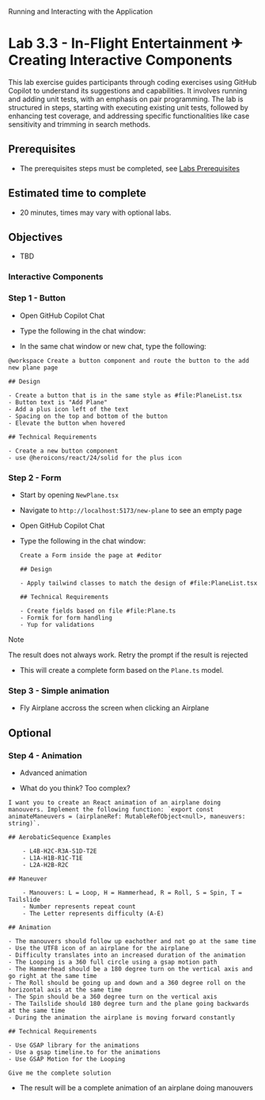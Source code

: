 Running and Interacting with the Application

# Lab 3.3 - In-Flight Entertainment ✈ Creating Interactive Components
This lab exercise guides participants through coding exercises using GitHub Copilot to understand its suggestions and capabilities. It involves running and adding unit tests, with an emphasis on pair programming. The lab is structured in steps, starting with executing existing unit tests, followed by enhancing test coverage, and addressing specific functionalities like case sensitivity and trimming in search methods.

## Prerequisites
- The prerequisites steps must be completed, see [Labs Prerequisites](./Labs/Lab%201.1%20-%20Pre-Flight%20Checklist)

## Estimated time to complete
- 20 minutes, times may vary with optional labs.

## Objectives
- TBD

### Interactive Components

### Step 1 - Button

- Open GitHub Copilot Chat

- Type the following in the chat window:

- In the same chat window or new chat, type the following:

```
@workspace Create a button component and route the button to the add new plane page

## Design

- Create a button that is in the same style as #file:PlaneList.tsx
- Button text is "Add Plane"
- Add a plus icon left of the text
- Spacing on the top and bottom of the button
- Elevate the button when hovered

## Technical Requirements

- Create a new button component
- use @heroicons/react/24/solid for the plus icon

```

### Step 2 - Form

- Start by opening `NewPlane.tsx` 

- Navigate to `http://localhost:5173/new-plane` to see an empty page

- Open GitHub Copilot Chat

- Type the following in the chat window:

    ```
    Create a Form inside the page at #editor

    ## Design

    - Apply tailwind classes to match the design of #file:PlaneList.tsx

    ## Technical Requirements

    - Create fields based on file #file:Plane.ts
    - Formik for form handling
    - Yup for validations
    ```

>[!NOTE]
> The result does not always work. Retry the prompt if the result is rejected

- This will create a complete form based on the `Plane.ts` model.

### Step 3 - Simple animation

- Fly Airplane accross the screen when clicking an Airplane

## Optional

### Step 4 - Animation

- Advanced animation

- What do you think? Too complex?

```
I want you to create an React animation of an airplane doing manouvers. Implement the following function: `export const animateManeuvers = (airplaneRef: MutableRefObject<null>, maneuvers: string)`.

## AerobaticSequence Examples

    - L4B-H2C-R3A-S1D-T2E
    - L1A-H1B-R1C-T1E
    - L2A-H2B-R2C

## Maneuver

    - Manouvers: L = Loop, H = Hammerhead, R = Roll, S = Spin, T = Tailslide
    - Number represents repeat count
    - The Letter represents difficulty (A-E)

## Animation

- The manouvers should follow up eachother and not go at the same time
- Use the UTF8 icon of an airplane for the airplane
- Difficulty translates into an increased duration of the animation
- The Looping is a 360 full circle using a gsap motion path
- The Hammerhead should be a 180 degree turn on the vertical axis and go right at the same time
- The Roll should be going up and down and a 360 degree roll on the horizontal axis at the same time
- The Spin should be a 360 degree turn on the vertical axis
- The Tailslide should 180 degree turn and the plane going backwards at the same time
- During the animation the airplane is moving forward constantly

## Technical Requirements

- Use GSAP library for the animations
- Use a gsap timeline.to for the animations
- Use GSAP Motion for the Looping

Give me the complete solution
```

- The result will be a complete animation of an airplane doing manouvers

